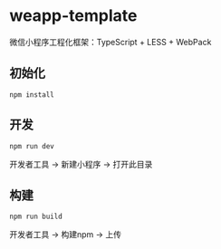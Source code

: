 # weapp-template
微信小程序工程化框架：TypeScript + LESS + WebPack

## 初始化
```
npm install
```

## 开发
```
npm run dev
```

开发者工具 -> 新建小程序 -> 打开此目录

## 构建
```
npm run build
```

开发者工具 -> 构建npm -> 上传
